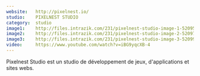 ```yaml
---
website:   http://pixelnest.io/
studio:    PIXELNEST STUDIO
category:  studio
image1:    http://files.intrazik.com/231/pixelnest-studio-image-1-52095-5017-20180416-114945.png
image2:    http://files.intrazik.com/231/pixelnest-studio-image-2-52097-5017-20180416-114945.png
image3:    http://files.intrazik.com/231/pixelnest-studio-image-3-52099-5017-20180416-114946.png
video:     https://www.youtube.com/watch?v=iBG9yqcXB-4
---
```


Pixelnest Studio est un studio de développement de jeux, d'applications et sites webs.
